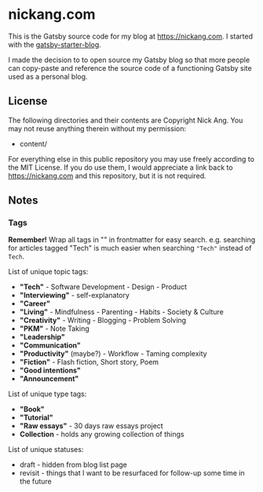 # nickang.com

This is the Gatsby source code for my blog at <https://nickang.com>. I started with the [gatsby-starter-blog](https://github.com/gatsbyjs/gatsby-starter-blog).

I made the decision to to open source my Gatsby blog so that more people can copy-paste and reference the source code of a functioning Gatsby site used as a personal blog.

## License

The following directories and their contents are Copyright Nick Ang. You may not reuse anything therein without my permission:

- content/

For everything else in this public repository you may use freely according to the MIT License. If you do use them, I would appreciate a link back to <https://nickang.com> and this repository, but it is not required.

## Notes

### Tags

**Remember!** Wrap all tags in "" in frontmatter for easy search. e.g. searching for articles tagged "Tech" is much easier when searching `"Tech"` instead of `Tech`.

List of unique topic tags:

- **"Tech"** - Software Development - Design - Product
- **"Interviewing"** - self-explanatory
- **"Career"**
- **"Living"** - Mindfulness - Parenting - Habits - Society & Culture
- **"Creativity"** - Writing - Blogging - Problem Solving
- **"PKM"** - Note Taking
- **"Leadership"**
- **"Communication"**
- **"Productivity"** (maybe?) - Workflow - Taming complexity
- **"Fiction"** - Flash fiction, Short story, Poem
- **"Good intentions"**
- **"Announcement"**

List of unique type tags:

- **"Book"**
- **"Tutorial"**
- **"Raw essays"** - 30 days raw essays project
- **Collection** - holds any growing collection of things

List of unique statuses:

- draft - hidden from blog list page
- revisit - things that I want to be resurfaced for follow-up some time in the future
